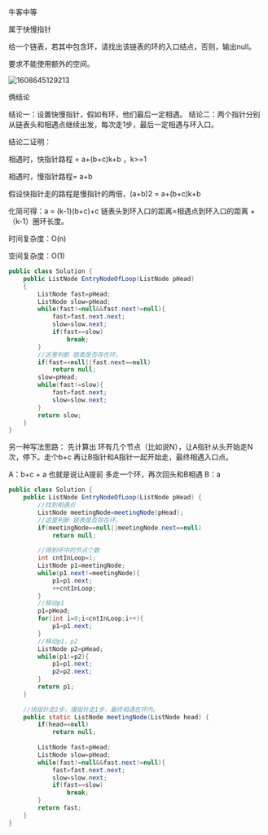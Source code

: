 牛客中等



属于快慢指针



给一个链表，若其中包含环，请找出该链表的环的入口结点，否则，输出null。 

要求不能使用额外的空间。





![1608645129213](F:/项目/Git-md/ZJW-Summary/assets/1608645129213.png)

俩结论

结论一：设置快慢指针，假如有环，他们最后一定相遇。
结论二：两个指针分别从链表头和相遇点继续出发，每次走1步，最后一定相遇与环入口。



结论二证明：

相遇时，快指针路程 = a+(b+c)k+b	 ，k>=1 

相遇时，慢指针路程= a+b 

假设快指针走的路程是慢指针的两倍，(a+b)2 = a+(b+c)k+b 

化简可得：a = (k-1)(b+c)+c  链表头到环入口的距离=相遇点到环入口的距离 +（k-1）圈环长度。 



时间复杂度：O(n)

空间复杂度：O(1)

```java
public class Solution {
    public ListNode EntryNodeOfLoop(ListNode pHead)
    {
        ListNode fast=pHead;
        ListNode slow=pHead;
        while(fast!=null&&fast.next!=null){
            fast=fast.next.next;
            slow=slow.next;
            if(fast==slow)
                break;
        }
        //这里判断 链表是否存在环。
        if(fast==null||fast.next==null)
            return null;
        slow=pHead;
        while(fast!=slow){
            fast=fast.next;
            slow=slow.next;
        }
        return slow;
    }
}
```


另一种写法思路：
先计算出 环有几个节点（比如说N），让A指针从头开始走N次，停下。走个b+c
再让B指针和A指针一起开始走，最终相遇入口点。

A：b+c + a	也就是说让A提前 多走一个环，再次回头和B相遇
B：a  

```java
public class Solution {
	public ListNode EntryNodeOfLoop(ListNode pHead) {
        //找到相遇点
		ListNode meetingNode=meetingNode(pHead);
        //这里判断 链表是否存在环。
		if(meetingNode==null||meetingNode.next==null)
			return null;
        
		//得到环中的节点个数
		int cntInLoop=1;
		ListNode p1=meetingNode;
		while(p1.next!=meetingNode){
			p1=p1.next;
			++cntInLoop;
		}
		//移动p1
		p1=pHead;
		for(int i=0;i<cntInLoop;i++){
			p1=p1.next;
		}
		//移动p1，p2
		ListNode p2=pHead;
		while(p1!=p2){
			p1=p1.next;
			p2=p2.next;
		}
		return p1;
	}
    
    //快指针走2步，慢指针走1步，最终相遇在环内。
	public static ListNode meetingNode(ListNode head) {
		if(head==null)
			return null;
        
        ListNode fast=pHead;
        ListNode slow=pHead;
        while(fast!=null&&fast.next!=null){
            fast=fast.next.next;
            slow=slow.next;
            if(fast==slow)
                break;
        }
        return fast;
    }
}
```

